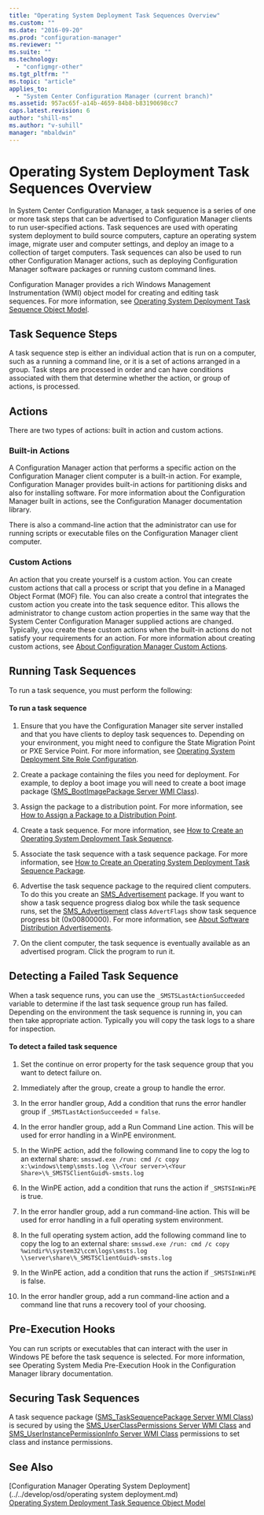 ```yaml
---
title: "Operating System Deployment Task Sequences Overview"
ms.custom: ""
ms.date: "2016-09-20"
ms.prod: "configuration-manager"
ms.reviewer: ""
ms.suite: ""
ms.technology: 
  - "configmgr-other"
ms.tgt_pltfrm: ""
ms.topic: "article"
applies_to: 
  - "System Center Configuration Manager (current branch)"
ms.assetid: 957ac65f-a14b-4659-84b8-b83190698cc7
caps.latest.revision: 6
author: "shill-ms"
ms.author: "v-suhill"
manager: "mbaldwin"
---
```

# Operating System Deployment Task Sequences Overview
In System Center Configuration Manager, a task sequence is a series of one or more task steps that can be advertised to Configuration Manager clients to run user-specified actions. Task sequences are used with operating system deployment to build source computers, capture an operating system image, migrate user and computer settings, and deploy an image to a collection of target computers. Task sequences can also be used to run other Configuration Manager actions, such as deploying Configuration Manager software packages or running custom command lines.  
  
 Configuration Manager provides a rich Windows Management Instrumentation (WMI) object model for creating and editing task sequences. For more information, see [Operating System Deployment Task Sequence Object Model](../../develop/osd/operating-system-deployment-task-sequence-object-model.md).  
  
## Task Sequence Steps  
 A task sequence step is either an individual action that is run on a computer, such as a running a command line, or it is a set of actions arranged in a group. Task steps are processed in order and can have conditions associated with them that determine whether the action, or group of actions, is processed.  
  
## Actions  
 There are two types of actions: built in action and custom actions.  
  
### Built-in Actions  
 A Configuration Manager action that performs a specific action on the Configuration Manager client computer is a built-in action. For example, Configuration Manager provides built-in actions for partitioning disks and also for installing software. For more information about the Configuration Manager built in actions, see the Configuration Manager documentation library.  
  
 There is also a command-line action that the administrator can use for running scripts or executable files on the Configuration Manager client computer.  
  
### Custom Actions  
 An action that you create yourself is a custom action. You can create custom actions that call a process or script that you define in a Managed Object Format (MOF) file. You can also create a control that integrates the custom action you create into the task sequence editor. This allows the administrator to change custom action properties in the same way that the System Center Configuration Manager supplied actions are changed. Typically, you create these custom actions when the built-in actions do not satisfy your requirements for an action. For more information about creating custom actions, see [About Configuration Manager Custom Actions](../../develop/osd/about-configuration-manager-custom-actions.md).  
  
## Running Task Sequences  
 To run a task sequence, you must perform the following:  
  
#### To run a task sequence  
  
1.  Ensure that you have the Configuration Manager site server installed and that you have clients to deploy task sequences to. Depending on your environment, you might need to configure the State Migration Point or PXE Service Point. For more information, see [Operating System Deployment Site Role Configuration](../../develop/osd/operating-system-deployment-site-role-configuration.md).  
  
2.  Create a package containing the files you need for deployment. For example, to deploy a boot image you will need to create a boot image package ([SMS_BootImagePackage Server WMI Class](../../develop/reference/osd/sms_bootimagepackage-server-wmi-class.md)).  
  
3.  Assign the package to a distribution point. For more information, see [How to Assign a Package to a Distribution Point](../../develop/core/servers/configure/how-to-assign-a-package-to-a-distribution-point.md).  
  
4.  Create a task sequence. For more information, see  [How to Create an Operating System Deployment Task Sequence](../../develop/osd/how-to-create-an-operating-system-deployment-task-sequence.md).  
  
5.  Associate the task sequence with a task sequence package. For more information, see [How to Create an Operating System Deployment Task Sequence Package](../../develop/osd/how-to-create-an-operating-system-deployment-task-sequence-package.md).  
  
6.  Advertise the task sequence package to the required client computers. To do this you create an [SMS_Advertisement](../../develop/reference/core/servers/configure/sms_advertisement-server-wmi-class.md) package. If you want to show a task sequence progress dialog box while the task sequence runs, set the [SMS_Advertisement](../../develop/reference/core/servers/configure/sms_advertisement-server-wmi-class.md) class `AdvertFlags` show task sequence progress bit (0x00800000). For more information, see [About Software Distribution Advertisements](../../develop/core/servers/configure/about-software-distribution-deployments.md).  
  
7.  On the client computer, the task sequence is eventually available as an advertised program. Click the program to run it.  
  
## Detecting a Failed Task Sequence  
 When a task sequence runs, you can use the `_SMSTSLastActionSucceeded` variable to determine if the last task sequence group run has failed. Depending on the environment the task sequence is running in, you can then take appropriate action. Typically you will copy the task logs to a share for inspection.  
  
#### To detect a failed task sequence  
  
1.  Set the continue on error property for the task sequence group that you want to detect failure on.  
  
2.  Immediately after the group, create a group to handle the error.  
  
3.  In the error handler group, Add a condition that runs the error handler group if `_SMSTLastActionSucceeded` = `false`.  
  
4.  In the error handler group, add a Run Command Line action. This will be used for error handling in a WinPE environment.  
  
5.  In the WinPE action, add the following command line to copy the log to an external share: `smsswd.exe /run: cmd /c copy x:\windows\temp\smsts.log \\<Your server>\<Your Share>\%_SMSTSClientGuid%-smsts.log`  
  
6.  In the WinPE action, add a condition that runs the action if `_SMSTSInWinPE` is true.  
  
7.  In the error handler group, add a run command-line action. This will be used for error handling in a full operating system environment.  
  
8.  In the full operating system action, add the following command line to copy the log to an external share: `smsswd.exe /run: cmd /c copy %windir%\system32\ccm\logs\smsts.log \\server\share\%_SMSTSClientGuid%-smsts.log`  
  
9. In the WinPE action, add a condition that runs the action if `_SMSTSInWinPE` is false.  
  
10. In the error handler group, add a run command-line action and a command line that runs a recovery tool of your choosing.  
  
## Pre-Execution Hooks  
 You can run scripts or executables that can interact with the user in Windows PE before the task sequence is selected. For more information, see Operating System Media Pre-Execution Hook in the Configuration Manager library documentation.  
  
## Securing Task Sequences  
 A task sequence package ([SMS_TaskSequencePackage Server WMI Class](../../develop/reference/osd/sms_tasksequencepackage-server-wmi-class.md)) is secured by using the [SMS_UserClassPermissions Server WMI Class](../../develop/reference/misc/sms_userclasspermissions-server-wmi-class.md) and [SMS_UserInstancePermissionInfo Server WMI Class](../../develop/reference/misc/sms_userinstancepermissioninfo-server-wmi-class.md) permissions to set class and instance permissions.  
  
## See Also  
 [Configuration Manager Operating System Deployment](../../develop/osd/operating system deployment.md)   
 [Operating System Deployment Task Sequence Object Model](../../develop/osd/operating-system-deployment-task-sequence-object-model.md)